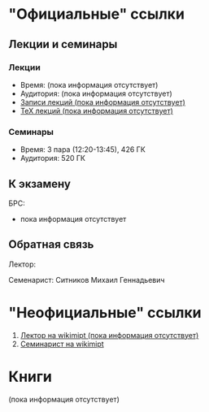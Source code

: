 # "Официальные" ссылки

## Лекции и семинары
### Лекции  
- Время: (пока информация отсутствует)
- Аудитория: (пока информация отсутствует)
- [Записи лекций (пока информация отсутствует)]()
- [ТеХ лекций (пока информация отсутствует)]()

### Семинары  
- Время: 3 пара (12:20-13:45), 426 ГК
- Аудитория: 520 ГК

## К экзамену
БРС:  
- пока информация отсутствует

## Обратная связь
Лектор:  

Семенарист: Ситников Михаил Геннадьевич

# "Неофициальные" ссылки
1. [Лектор на wikimipt (пока информация отсутствует)]()  
1. [Семинарист на wikimipt](http://wikimipt.org/wiki/Ситников_Михаил_Геннадьевич)  

# Книги
(пока информация отсутствует)


